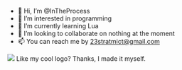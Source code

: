 - 👋 Hi, I’m @InTheProcess
- 👀 I’m interested in programming
- 🌱 I’m currently learning Lua
- 💞️ I’m looking to collaborate on nothing at the moment
- 📫 You can reach me by 23stratmict@gmail.com

<!---
InTheProcess/InTheProcess is a ✨ special ✨ repository because its `README.md` (this file) appears on your GitHub profile.
You can click the Preview link to take a look at your changes.
--->
![](https://user-images.githubusercontent.com/85518492/161873897-f2a5ba85-d84e-43e0-bf2f-cae8dad152b2.png)
Like my cool logo? Thanks, I made it myself.
